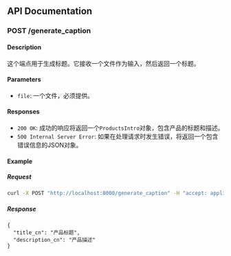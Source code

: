 ## API Documentation

### POST /generate_caption

#### Description

这个端点用于生成标题。它接收一个文件作为输入，然后返回一个标题。

#### Parameters

- `file`: 一个文件，必须提供。

#### Responses

- `200 OK`: 成功的响应将返回一个`ProductsIntro`对象，包含产品的标题和描述。
- `500 Internal Server Error`: 如果在处理请求时发生错误，将返回一个包含错误信息的JSON对象。

#### Example

##### Request

```bash
curl -X POST "http://localhost:8000/generate_caption" -H "accept: application/json" -H "Content-Type: multipart/form-data" -F "file=@file.txt"
```

##### Response

```jsonsdk
{
  "title_cn": "产品标题",
  "description_cn": "产品描述"
}
```
